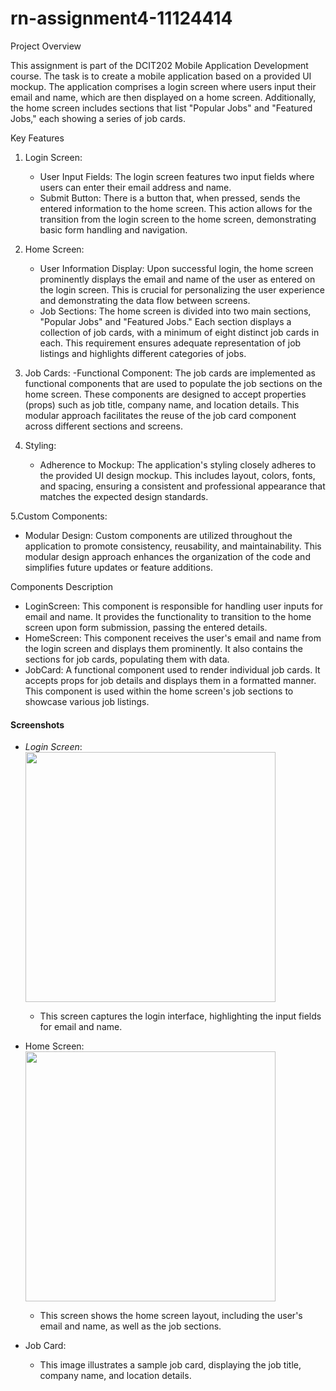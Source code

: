 # rn-assignment4-11124414


Project Overview

This assignment is part of the DCIT202 Mobile Application Development course. The task is to create a mobile application based on a provided UI mockup. The application comprises a login screen where users input their email and name, which are then displayed on a home screen. Additionally, the home screen includes sections that list "Popular Jobs" and "Featured Jobs," each showing a series of job cards.

Key Features

1. Login Screen:
   - User Input Fields: The login screen features two input fields where users can enter their email address and name.
   - Submit Button: There is a button that, when pressed, sends the entered information to the home screen. This action allows for the transition from the login screen to the home screen, demonstrating basic form handling and navigation.

2. Home Screen:
   - User Information Display: Upon successful login, the home screen prominently displays the email and name of the user as entered on the login screen. This is crucial for personalizing the user experience and demonstrating the data flow between screens.
   - Job Sections: The home screen is divided into two main sections, "Popular Jobs" and "Featured Jobs." Each section displays a collection of job cards, with a minimum of eight distinct job cards in each. This requirement ensures adequate representation of job listings and highlights different categories of jobs.

3. Job Cards:
   -Functional Component: The job cards are implemented as functional components that are used to populate the job sections on the home screen. These components are designed to accept properties (props) such as job title, company name, and location details. This modular approach facilitates the reuse of the job card component across different sections and screens.

4. Styling:
   - Adherence to Mockup: The application's styling closely adheres to the provided UI design mockup. This includes layout, colors, fonts, and spacing, ensuring a consistent and professional appearance that matches the expected design standards.

5.Custom Components:
   - Modular Design: Custom components are utilized throughout the application to promote consistency, reusability, and maintainability. This modular design approach enhances the organization of the code and simplifies future updates or feature additions.

Components Description

- LoginScreen: This component is responsible for handling user inputs for email and name. It provides the functionality to transition to the home screen upon form submission, passing the entered details.
- HomeScreen: This component receives the user's email and name from the login screen and displays them prominently. It also contains the sections for job cards, populating them with data.
- JobCard: A functional component used to render individual job cards. It accepts props for job details and displays them in a formatted manner. This component is used within the home screen's job sections to showcase various job listings.

#### Screenshots

- *Login Screen*:
    <img src="https://i.ibb.co/80JL3KR/Screenshot-20240619-205405.jpg" width="400" />
  - This screen captures the login interface, highlighting the input fields for email and name.

- Home Screen:
    <img src="https://i.ibb.co/58yrPBm/Screenshot-20240619-205508.jpg" width="400" />
  - This screen shows the home screen layout, including the user's email and name, as well as the job sections.

- Job Card:
  - This image illustrates a sample job card, displaying the job title, company name, and location details.

 
